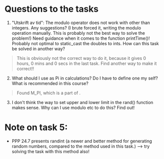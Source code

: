 # Questions to the tasks

1. "Utskrift av tid": The modulo operator does not work with other than integers. Any suggestions? (I brute forced it, writing the modulo operation manually. This is probably not the best way to solve the problem!) Need guidance when it comes to the function printTime()! Probably not optimal to static_cast the doubles to ints. How can this task be solved in another way?

> This is obviously not the correct way to do it, because it gives 0 hours, 0 mins and 0 secs in the last task. Find another way to make it correct!!

2. What should I use as Pi in calculations? Do I have to define one my self? What is recommended in this course?

> Found M_PI, which is a part of <cmath>. 

3. I don't think the way to set upper and lower limit in the rand() function makes sense. Why can I use modulo etc to do this? Find out! 

# Note on task 5: 

* PPP 24.7 presents randint (a newer and better method for generating random numbers, compared to the method used in this task.) --> try solving the task with this method also!
